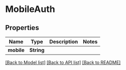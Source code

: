 # MobileAuth

## Properties

Name | Type | Description | Notes
------------ | ------------- | ------------- | -------------
**mobile** | **String** |  | 

[[Back to Model list]](../README.md#documentation-for-models) [[Back to API list]](../README.md#documentation-for-api-endpoints) [[Back to README]](../README.md)



